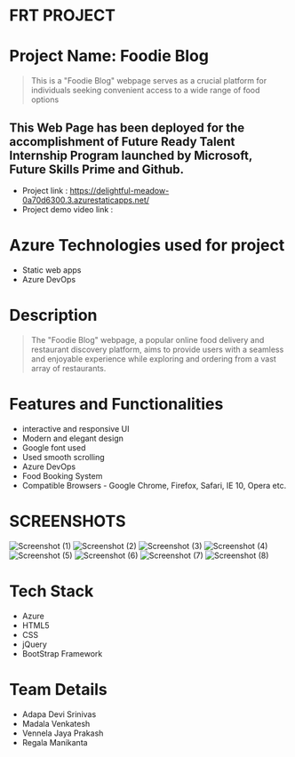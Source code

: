 # **FRT PROJECT**

# Project Name: Foodie Blog

>This is a "Foodie Blog" webpage serves as a crucial platform for individuals seeking convenient access to a wide range of food options

## This Web Page has been deployed for the accomplishment of Future Ready Talent Internship Program launched by Microsoft, Future Skills Prime and Github.
- Project link : https://delightful-meadow-0a70d6300.3.azurestaticapps.net/
- Project demo video link : 

# Azure Technologies used for project
- Static web apps
- Azure DevOps

# Description

> The "Foodie Blog" webpage, a popular online food delivery and restaurant discovery platform, aims to provide users with a seamless and enjoyable experience while exploring and ordering from a vast array of restaurants.

# Features and Functionalities
- interactive and responsive UI
- Modern and elegant design
- Google font used
- Used smooth scrolling
- Azure DevOps
- Food Booking System
- Compatible Browsers - Google Chrome, Firefox, Safari, IE 10, Opera etc.

# SCREENSHOTS
![Screenshot (1)](https://github.com/Vasu189/frt/assets/119559129/14d74e93-d0d2-4bf0-ad85-8e2ef0e08a3e)
![Screenshot (2)](https://github.com/Vasu189/frt/assets/119559129/acc922c5-c10a-4d50-aae0-222fba6d1254)
![Screenshot (3)](https://github.com/Vasu189/frt/assets/119559129/22d9c9a9-1a0e-420b-8344-9fa0fd7b79ca)
![Screenshot (4)](https://github.com/Vasu189/frt/assets/119559129/fa058b6f-4b13-42a5-aa8f-964e052e2912)
![Screenshot (5)](https://github.com/Vasu189/frt/assets/119559129/6684ec2e-ba39-43d5-b31b-e97ac530dbbb)
![Screenshot (6)](https://github.com/Vasu189/frt/assets/119559129/8dd69b77-bf4b-4fc0-8212-d1cc2f739e5f)
![Screenshot (7)](https://github.com/Vasu189/frt/assets/119559129/e1f9270e-8915-4814-93d8-b9ea8d99325d)
![Screenshot (8)](https://github.com/Vasu189/frt/assets/119559129/8e3a131b-1e10-46c9-8c6f-31968b54431a)

# Tech Stack
- Azure
- HTML5
- CSS
- jQuery
- BootStrap Framework

# Team Details
- Adapa Devi Srinivas
- Madala Venkatesh
- Vennela Jaya Prakash
- Regala Manikanta
  
